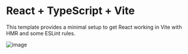 # React + TypeScript + Vite

This template provides a minimal setup to get React working in Vite with HMR and some ESLint rules.


![image](https://github.com/valentimgarcia/tasks-dashboard/assets/96091032/8cde1160-b8e2-4e60-9ef4-50361a96822c)
